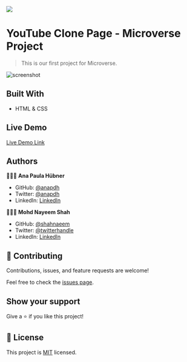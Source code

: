 ![](https://img.shields.io/badge/Microverse-blueviolet)

# YouTube Clone Page - Microverse Project

> This is our first project for Microverse.

![screenshot](./app_screenshot.png)


## Built With

- HTML & CSS

## Live Demo

[Live Demo Link](https://livedemo.com)


## Authors

👩🏼‍💻 **Ana Paula Hübner**

- GitHub: [@anapdh](https://github.com/anapdh)
- Twitter: [@anapdh](https://twitter.com/anapdh)
- LinkedIn: [LinkedIn](https://www.linkedin.com/in/ana-paula-hübner-7a9484181)

👨🏻‍💻 **Mohd Nayeem Shah**

- GitHub: [@shahnaeem](https://github.com/shahnaeem)
- Twitter: [@twitterhandle](https://twitter.com/MOHDNAYEEMSHAH1)
- LinkedIn: [LinkedIn](https://linkedin.com/in/mohd-nayeem-shah-97a590152)

## 🤝 Contributing

Contributions, issues, and feature requests are welcome!

Feel free to check the [issues page](issues/).

## Show your support

Give a ⭐️ if you like this project!


## 📝 License

This project is [MIT](lic.url) licensed.

